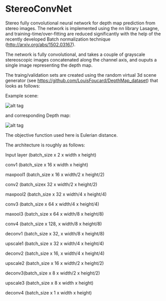 # StereoConvNet
Stereo fully convolutional neural network for depth map prediction from stereo images. The network is implemented using 
the nn library Lasagne, and training-time/over-fitting are reduced significantly with the help of the recently developed Batch normalization technique (http://arxiv.org/abs/1502.03167).

The network is fully convolutional, and takes a couple of grayscale stereoscopic images concatenated along the channel axis,
and ouputs  a single image representing the depth map. 

The traing/validation sets are created using the random virtual 3d scene generator (see https://github.com/LouisFoucard/DepthMap_dataset) that looks as follows:

Example scene:

![alt tag](https://raw.github.com/LouisFoucard/DepthMap_dataset/master/StereoImages/Stereoscopic_190.png)

and corresponding Depth map:

![alt tag](https://raw.github.com/LouisFoucard/DepthMap_dataset/master/Depth_map/DepthMap_190.png)


The objective function used here is Eulerian distance. 

The architecture is roughly as follows:

Input layer (batch_size x 2 x width x height)

conv1 (batch_size x 16 x width x height)

maxpool1 (batch_size x 16 x width/2 x height/2)

conv2 (batch_sizex 32 x width/2 x height/2)

maxpool2  (batch_size x 32 x width/4 x height/4)

conv3 (batch_size x 64 x width/4 x height/4)

maxool3 (batch_size x 64 x width/8 x height/8)

conv4 (batch_size x 128, x width/8 x height/8)

deconv1 (batch_size x 32, x width/8 x height/8)

upscale1 (batch_size x 32 x width/4 x height/4)

deconv2 (batch_size x 16, x width/4 x height/4)

upscale2 (batch_size x 16 x width/2 x height/2)

deconv3(batch_size x 8 x width/2 x height/2)

upscale3 (batch_size x 8 x width x height)

deconv4  (batch_size x 1 x width x height)

